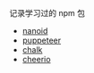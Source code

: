 记录学习过的 npm 包

- [nanoid](./modules/nanoid/index.md)
- [puppeteer](./modules/puppeteer/index.md)
- [chalk](./modules/chalk/index.md)
- [cheerio](./modules/cheerio/index.md)
